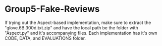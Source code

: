 # Group5-Fake-Reviews
If trying out the Aspect-based implementation, make sure to extract the "glove.6B.300d.txt.zip" and have the local path be the folder with "Aspect.py" and it's accompanying files.
Each implementation has it's own CODE, DATA, and EVALUATIONS folder.
